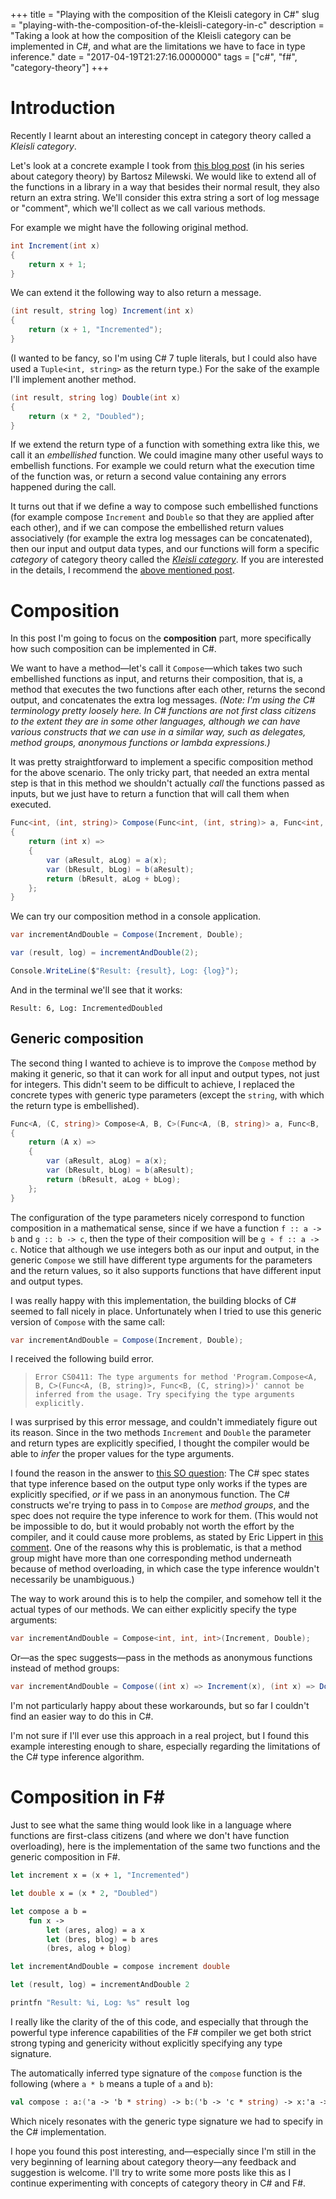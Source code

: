 +++
title = "Playing with the composition of the Kleisli category in C#"
slug = "playing-with-the-composition-of-the-kleisli-category-in-c"
description = "Taking a look at how the composition of the Kleisli category can be implemented in C#, and what are the limitations we have to face in type inference."
date = "2017-04-19T21:27:16.0000000"
tags = ["c#", "f#", "category-theory"]
+++

# Introduction

Recently I learnt about an interesting concept in category theory called a *Kleisli category*.

Let's look at a concrete example I took from [this blog post](https://bartoszmilewski.com/2014/12/23/kleisli-categories/) (in his series about category theory) by Bartosz Milewski.
We would like to extend all of the functions in a library in a way that besides their normal result, they also return an extra string. We'll consider this extra string a sort of log message or "comment", which we'll collect as we call various methods.

For example we might have the following original method.

```csharp
int Increment(int x)
{
    return x + 1;
}
```

We can extend it the following way to also return a message.

```csharp
(int result, string log) Increment(int x)
{
    return (x + 1, "Incremented");
}
```

(I wanted to be fancy, so I'm using C# 7 tuple literals, but I could also have used a `Tuple<int, string>` as the return type.)
For the sake of the example I'll implement another method.

```csharp
(int result, string log) Double(int x)
{
    return (x * 2, "Doubled");
}
```

If we extend the return type of a function with something extra like this, we call it an *embellished* function. We could imagine many other useful ways to embellish functions. For example we could return what the execution time of the function was, or return a second value containing any errors happened during the call.

It turns out that if we define a way to compose such embellished functions (for example compose `Increment` and `Double` so that they are applied after each other), and if we can compose the embellished return values associatively (for example the extra log messages can be concatenated), then our input and output data types, and our functions will form a specific *category* of category theory called the *[Kleisli category](https://en.wikipedia.org/wiki/Kleisli_category)*. If you are interested in the details, I recommend the [above mentioned post](https://bartoszmilewski.com/2014/12/23/kleisli-categories/).

# Composition

In this post I'm going to focus on the **composition** part, more specifically how such composition can be implemented in C#.

We want to have a method—let's call it `Compose`—which takes two such embellished functions as input, and returns their composition, that is, a method that executes the two functions after each other, returns the second output, and concatenates the extra log messages.
*(Note: I'm using the C# terminology pretty loosely here. In C# functions are not first class citizens to the extent they are in some other languages, although we can have various constructs that we can use in a similar way, such as delegates, method groups, anonymous functions or lambda expressions.)*

It was pretty straightforward to implement a specific composition method for the above scenario. The only tricky part, that needed an extra mental step is that in this method we shouldn't actually *call* the functions passed as inputs, but we just have to return a function that will call them when executed.

```csharp
Func<int, (int, string)> Compose(Func<int, (int, string)> a, Func<int, (int, string)> b)
{
    return (int x) =>
    {
        var (aResult, aLog) = a(x);
        var (bResult, bLog) = b(aResult);
        return (bResult, aLog + bLog);
    };
}
```

We can try our composition method in a console application.

```csharp
var incrementAndDouble = Compose(Increment, Double);

var (result, log) = incrementAndDouble(2);

Console.WriteLine($"Result: {result}, Log: {log}");
```

And in the terminal we'll see that it works:

```
Result: 6, Log: IncrementedDoubled
```

## Generic composition

The second thing I wanted to achieve is to improve the `Compose` method by making it generic, so that it can work for all input and output types, not just for integers. This didn't seem to be difficult to achieve, I replaced the concrete types with generic type parameters (except the `string`, with which the return type is embellished).

```csharp
Func<A, (C, string)> Compose<A, B, C>(Func<A, (B, string)> a, Func<B, (C, string)> b)
{
    return (A x) =>
    {
        var (aResult, aLog) = a(x);
        var (bResult, bLog) = b(aResult);
        return (bResult, aLog + bLog);
    };
}
```

The configuration of the type parameters nicely correspond to function composition in a mathematical sense, since if we have a function `f :: a -> b` and `g :: b -> c`, then the type of their composition will be `g ∘ f :: a -> c`. Notice that although we use integers both as our input and output, in the generic `Compose` we still have different type arguments for the parameters and the return values, so it also supports functions that have different input and output types.

I was really happy with this implementation, the building blocks of C# seemed to fall nicely in place. Unfortunately when I tried to use this generic version of `Compose` with the same call:

```csharp
var incrementAndDouble = Compose(Increment, Double);
```

I received the following build error.

> `Error CS0411: The type arguments for method 'Program.Compose<A, B, C>(Func<A, (B, string)>, Func<B, (C, string)>)' cannot be inferred from the usage. Try specifying the type arguments explicitly.`

I was surprised by this error message, and couldn't immediately figure out its reason. Since in the two methods `Increment` and `Double` the parameter and return types are explicitly specified, I thought the compiler would be able to *infer* the proper values for the type arguments.

I found the reason in the answer to [this SO question](http://stackoverflow.com/questions/7400550/c-sharp-infer-generic-type-based-on-passing-a-delegate): The C# spec states that type inference based on the output type only works if the types are explicitly specified, *or* if we pass in an anonymous function. The C# constructs we're trying to pass in to `Compose` are *method groups*, and the spec does not require the type inference to work for them. (This would not be impossible to do, but it would probably not worth the effort by the compiler, and it could cause more problems, as stated by Eric Lippert in [this comment](http://stackoverflow.com/questions/6229131/why-cant-c-sharp-infer-type-from-this-seemingly-simple-obvious-case#comment7312385_6231921). One of the reasons why this is problematic, is that a method group might have more than one corresponding method underneath because of method overloading, in which case the type inference wouldn't necessarily be unambiguous.)

The way to work around this is to help the compiler, and somehow tell it the actual types of our methods.
We can either explicitly specify the type arguments:

```csharp
var incrementAndDouble = Compose<int, int, int>(Increment, Double);
```

Or—as the spec suggests—pass in the methods as anonymous functions instead of method groups:

```csharp
var incrementAndDouble = Compose((int x) => Increment(x), (int x) => Double(x));
```

I'm not particularly happy about these workarounds, but so far I couldn't find an easier way to do this in C#.

I'm not sure if I'll ever use this approach in a real project, but I found this example interesting enough to share, especially regarding the limitations of the C# type inference algorithm.

# Composition in F&#35;

Just to see what the same thing would look like in a language where functions are first-class citizens (and where we don't have function overloading), here is the implementation of the same two functions and the generic composition in F#.

```fsharp
let increment x = (x + 1, "Incremented")

let double x = (x * 2, "Doubled")

let compose a b =
    fun x ->
        let (ares, alog) = a x
        let (bres, blog) = b ares
        (bres, alog + blog)

let incrementAndDouble = compose increment double

let (result, log) = incrementAndDouble 2

printfn "Result: %i, Log: %s" result log
```

I really like the clarity of the of this code, and especially that through the powerful type inference capabilities of the F# compiler we get both strict strong typing and genericity without explicitly specifying any type signature.

The automatically inferred type signature of the `compose` function is the following (where `a * b` means a tuple of `a` and `b`):

```fsharp
val compose : a:('a -> 'b * string) -> b:('b -> 'c * string) -> x:'a -> 'c * string
```

Which nicely resonates with the generic type signature we had to specify in the C# implementation.

I hope you found this post interesting, and—especially since I'm still in the very beginning of learning about category theory—any feedback and suggestion is welcome.
I'll try to write some more posts like this as I continue experimenting with concepts of category theory in C# and F#.

